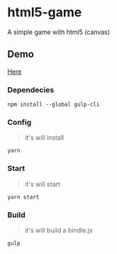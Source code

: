 # html5-game

A simple game with html5 (canvas)

## Demo
[Here](https://jucesarsilva.github.io/html5-game/index.html)

### Dependecies
```
npm install --global gulp-cli
```

### Config
> it's will install 
```
yarn
```

### Start
> it's will start
```
yarn start
```

### Build
> it's will build a bindle.js
```
gulp
```
